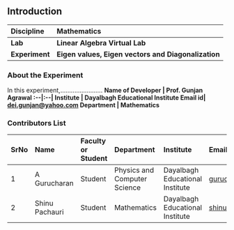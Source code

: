## Introduction


<b>Discipline | <b>Mathematics
:--|:--|
<b> Lab | <b> Linear Algebra Virtual Lab
<b> Experiment|     <b> Eigen values, Eigen vectors and Diagonalization

### About the Experiment 
In this experiment,........................
<b>Name of Developer | <b> Prof. Gunjan Agrawal
:--|:--|
<b> Institute | <b>  Dayalbagh Educational Institute
<b> Email id|     <b>  dei.gunjan@yahoo.com
<b> Department |  	Mathematics

### Contributors List

SrNo | Name | Faculty or Student | Department| Institute | Email id
:--|:--|:--|:--|:--|:--|
1 | A Gurucharan | Student | Physics and Computer Science | Dayalbagh Educational Institute | gurucharan1027@gmail.com
2 |  Shinu Pachauri | Student | Mathematics | Dayalbagh Educational Institute | shinupachouri520@gmail.com
